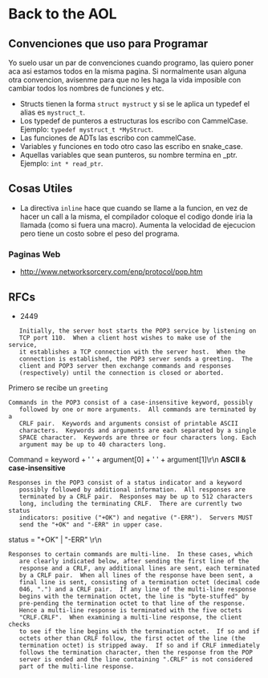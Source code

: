# Back to the AOL #

## Convenciones que uso para Programar ##
Yo suelo usar un par de convenciones cuando programo, las quiero poner aca asi estamos todos en la misma pagina. Si normalmente usan alguna otra convencion, avisenme para que no les haga la vida imposible con cambiar todos los nombres de funciones y etc.

- Structs tienen la forma ```struct mystruct``` y si se le aplica un typedef el alias es ```mystruct_t```.
- Los typedef de punteros a estructuras los escribo con CammelCase. Ejemplo: ```typedef mystruct_t *MyStruct```.
- Las funciones de ADTs las escribo con cammelCase.
- Variables y funciones en todo otro caso las escribo en snake_case.
- Aquellas variables que sean punteros, su nombre termina en \_ptr. Ejemplo: ```int * read_ptr```.

## Cosas Utiles ##

- La directiva ```inline``` hace que cuando se llame a la funcion, en vez de hacer un call a la misma, el compilador coloque el codigo donde iria la llamada (como si fuera una macro). Aumenta la velocidad de ejecucion pero tiene un costo sobre el peso del programa.

### Paginas Web ###

- http://www.networksorcery.com/enp/protocol/pop.htm

## RFCs ##

- 2449
```
   Initially, the server host starts the POP3 service by listening on
   TCP port 110.  When a client host wishes to make use of the service,
   it establishes a TCP connection with the server host.  When the
   connection is established, the POP3 server sends a greeting.  The
   client and POP3 server then exchange commands and responses
   (respectively) until the connection is closed or aborted.
```
Primero se recibe un ```greeting```
```
Commands in the POP3 consist of a case-insensitive keyword, possibly
   followed by one or more arguments.  All commands are terminated by a
   CRLF pair.  Keywords and arguments consist of printable ASCII
   characters.  Keywords and arguments are each separated by a single
   SPACE character.  Keywords are three or four characters long. Each
   argument may be up to 40 characters long.
```
Command = keyword + ' ' + argument[0] + ' ' + argument[1]\r\n
**ASCII & case-insensitive**
```
Responses in the POP3 consist of a status indicator and a keyword
   possibly followed by additional information.  All responses are
   terminated by a CRLF pair.  Responses may be up to 512 characters
   long, including the terminating CRLF.  There are currently two status
   indicators: positive ("+OK") and negative ("-ERR").  Servers MUST
   send the "+OK" and "-ERR" in upper case.
```
status = "+OK" | "-ERR" \r\n
```
Responses to certain commands are multi-line.  In these cases, which
   are clearly indicated below, after sending the first line of the
   response and a CRLF, any additional lines are sent, each terminated
   by a CRLF pair.  When all lines of the response have been sent, a
   final line is sent, consisting of a termination octet (decimal code
   046, ".") and a CRLF pair.  If any line of the multi-line response
   begins with the termination octet, the line is "byte-stuffed" by
   pre-pending the termination octet to that line of the response.
   Hence a multi-line response is terminated with the five octets
   "CRLF.CRLF".  When examining a multi-line response, the client checks
   to see if the line begins with the termination octet.  If so and if
   octets other than CRLF follow, the first octet of the line (the
   termination octet) is stripped away.  If so and if CRLF immediately
   follows the termination character, then the response from the POP
   server is ended and the line containing ".CRLF" is not considered
   part of the multi-line response.